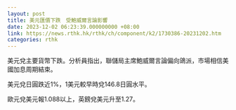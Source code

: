 ```yaml
---
layout: post
title: 美元匯價下跌　受鮑威爾言論影響
date: 2023-12-02 06:23:39.000000000 +08:00
link: https://news.rthk.hk/rthk/ch/component/k2/1730386-20231202.htm
categories: rthk
---
```


美元兌主要貨幣下跌。分析員指出，聯儲局主席鮑威爾言論偏向鴿派，市場相信美國加息周期結束。

美元兌日圓跌近1%，1美元較早時兌146.8日圓水平。

歐元兌美元報1.088以上，英鎊兌美元升至1.27。
